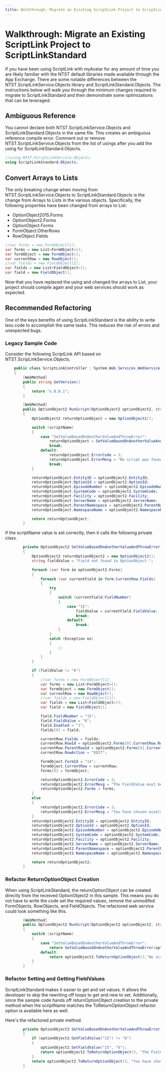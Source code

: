 ```yaml
---
title: Walkthrough: Migrate an Existing ScriptLink Project to ScriptLinkStandard
---
```


# Walkthrough: Migrate an Existing ScriptLink Project to ScriptLinkStandard

If you have been using ScriptLink with myAvatar for any amount of time you are likely familiar with the NTST default libraries made available through the App Exchange. There are some notable differences between the NTST.ScriptLinkService.Objects library and ScriptLinkStandard.Objects. The instructions below will walk you through the minimum changes required to migrate to ScriptLinkStandard and then demonstrate some optimizations that can be leveraged.

## Ambiguous Reference

You cannot declare both NTST.ScriptLinkService.Objects and ScriptLinkStandard.Objects in the same file. This creates an ambiguous reference compile error. Comment out or remove NTST.ScriptLinkService.Objects from the list of usings after you add the using for ScriptLinkStandard.Objects.

```c#
//using NTST.ScriptLinkService.Objects;
using ScriptLinkStandard.Objects;
```

## Convert Arrays to Lists

The only breaking change when moving from NTST.ScriptLinkService.Objects to ScriptLinkStandard.Objects is the change from Arrays to Lists in the various objects. Specifically, the following properties have been changed from arrays to List<T>:
* OptionObject2015.Forms
* OptionObject2.Forms
* OptionObject.Forms
* FormObject.OtherRows
* RowObject.Fields

```c#
//var forms = new FormObject[1];
var forms = new List<FormObject>();
var formObject = new FormObject();
var currentRow = new RowObject();
//var fields = new FieldObject[1];
var fields = new List<FieldObject>();
var field = new FieldObject();
```

Now that you have replaced the using and changed the arrays to List<T>, your project should compile again and your web services should work as expected.

## Recommended Refactoring

One of the keys benefits of using ScriptLinkStandard is the ability to write less code to accomplish the same tasks. This reduces the risk of errors and unexpected bugs.

### Legacy Sample Code

Consider the following ScriptLink API based on NTST.ScripLinkService.Objects.

```c#
    public class ScriptLinkController : System.Web.Services.WebService
    {
        [WebMethod]
        public string GetVersion()
        {
            return "v.0.0.1";
        }

        [WebMethod]
        public OptionObject2 RunScript(OptionObject2 optionObject2, string scriptName)
        {
            OptionObject2 returnOptionObject = new OptionObject2();

            switch (scriptName)
            {
                case "SetValueBasedOnAnotherValueAndThrowError":
                    returnOptionObject = SetValueBasedOnAnotherValueAndThrowError(optionObject2);
                    break;
                default:
                    returnOptionObject.ErrorCode = 3;
                    returnOptionObject.ErrorMesg = "No script was found with this name.";
                    break;
            }

            returnOptionObject.EntityID = optionObject2.EntityID;
            returnOptionObject.OptionId = optionObject2.OptionId;
            returnOptionObject.EpisodeNumber = optionObject2.EpisodeNumber;
            returnOptionObject.SystemCode = optionObject2.SystemCode;
            returnOptionObject.Facility = optionObject2.Facility;
            returnOptionObject.ServerName = optionObject2.ServerName;
            returnOptionObject.ParentNamespace = optionObject2.ParentNamespace;
            returnOptionObject.NamespaceName = optionObject2.NamespaceName;

            return returnOptionObject;
        }
```

If the scriptName value is set correctly, then it calls the following private class.

```c#
        private OptionObject2 SetValueBasedOnAnotherValueAndThrowError(OptionObject2 optionObject2)
        {
            OptionObject2 returnOptionObject2 = new OptionObject2();
            string fieldValue = "Field not found in OptionObject.";

            foreach (var form in optionObject2.Forms)
            {
                foreach (var currentField in form.CurrentRow.Fields)
                {
                    try
                    {
                        switch (currentField.FieldNumber)
                        {
                            case "15":
                                fieldValue = currentField.FieldValue;
                                break;
                            default:
                                break;
                        }
                    }
                    catch (Exception ex)
                    {
                        //
                    }
                }
            }

            if (fieldValue != "6")
            {
                //var forms = new FormObject[1];
                var forms = new List<FormObject>();
                var formObject = new FormObject();
                var currentRow = new RowObject();
                //var fields = new FieldObject[1];
                var fields = new List<FieldObject>();
                var field = new FieldObject();

                field.FieldNumber = "15";
                field.FieldValue = "6";
                field.Enabled = "1";
                fields[0] = field;

                currentRow.Fields = fields;
                currentRow.RowId = optionObject2.Forms[0].CurrentRow.RowId;
                currentRow.ParentRowId = optionObject2.Forms[0].CurrentRow.ParentRowId;
                currentRow.RowAction = "EDIT";

                formObject.FormId = "14";
                formObject.CurrentRow = currentRow;
                forms[0] = formObject;

                returnOptionObject2.ErrorCode = 3;
                returnOptionObject2.ErrorMesg = "The FieldValue must be 6.";
                returnOptionObject2.Forms = forms;
            }
            else
            {
                returnOptionObject2.ErrorCode = 3;
                returnOptionObject2.ErrorMesg = "You have chosen wisely.";
            }
            returnOptionObject2.EntityID = optionObject2.EntityID;
            returnOptionObject2.OptionId = optionObject2.OptionId;
            returnOptionObject2.EpisodeNumber = optionObject2.EpisodeNumber;
            returnOptionObject2.SystemCode = optionObject2.SystemCode;
            returnOptionObject2.Facility = optionObject2.Facility;
            returnOptionObject2.ServerName = optionObject2.ServerName;
            returnOptionObject2.ParentNamespace = optionObject2.ParentNamespace;
            returnOptionObject2.NamespaceName = optionObject2.NamespaceName;

            return returnOptionObject2;
        }
```

### Refactor ReturnOptionObject Creation

When using ScriptLinkStandard, the returnOptionObject can be created directly from the received OptionObject2 in this sample. This means you do not have to write the code set the required values, remove the unmodifed FormObjects, RowObjects, and FieldObjects. The refactored web service could look something like this.

```c#
        [WebMethod]
        public OptionObject2 RunScript(OptionObject2 optionObject2, string scriptName)
        {
            switch (scriptName)
            {
                case "SetValueBasedOnAnotherValueAndThrowError":
                    return SetValueBasedOnAnotherValueAndThrowError(optionObject2);
                default:
                    return optionObject2.ToReturnOptionObject(3,"No script was found with this name.");
            }
        }
```

### Refactor Setting and Getting FieldValues

ScriptLinkStandard makes it easier to get and set values. It allows the developer to skip the rewriting off loops to get and new to set. Additionally, since the sample code hands off returnOptionObject creation to the private method when the scriptName matches the ToReturnOptionObject refactor option is available here as well.

Here's the refactored private method.

```c#
        private OptionObject2 SetValueBasedOnAnotherValueAndThrowError(OptionObject2 optionObject2)
        {
            if (optionObject2.GetFieldValue("15") != "6")
            {
                optionObject2.SetFieldValue("15", "6");
                return optionObject2.ToReturnOptionObject(3, "The FieldValue must be 6.");
            }
            return optionObject2.ToReturnOptionObject(3, "You have chosen wisely.");
        }
```
